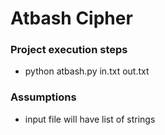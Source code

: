 # Atbash Cipher

### Project execution steps

* python atbash.py in.txt out.txt

### Assumptions

* input file will have list of strings